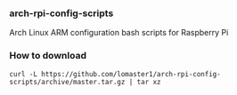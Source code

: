 ### arch-rpi-config-scripts
Arch Linux ARM configuration bash scripts for Raspberry Pi

### How to download
```
curl -L https://github.com/lomaster1/arch-rpi-config-scripts/archive/master.tar.gz | tar xz
```

